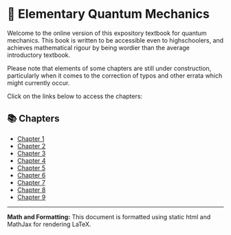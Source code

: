 # 📖 Elementary Quantum Mechanics

Welcome to the online version of this expository textbook for quantum mechanics. This book is written to be accessible even to highschoolers, and achieves mathematical rigour by being wordier than the average introductory textbook. 

Please note that elements of some chapters are still under construction, particularly when it comes to the correction of typos and other errata which might currently occur. 

Click on the links below to access the chapters:

## 📚 Chapters

- [Chapter 1](1.html)
- [Chapter 2](2.html)
- [Chapter 3](3.html)
- [Chapter 4](4.html)
- [Chapter 5](5.html)
- [Chapter 6](6.html)
- [Chapter 7](7.html)
- [Chapter 8](8.html)
- [Chapter 9](9.html)

---
**Math and Formatting:** This document is formatted using static html and MathJax for rendering LaTeX.
